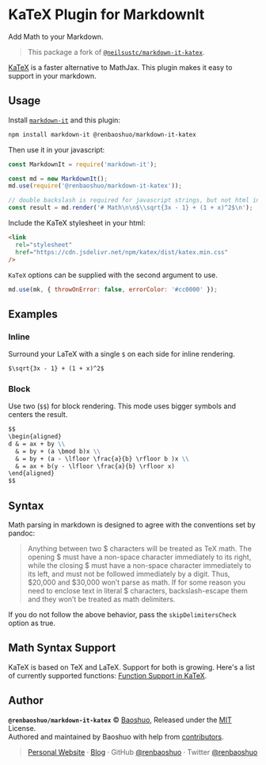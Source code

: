 # KaTeX Plugin for MarkdownIt

Add Math to your Markdown.

> This package a fork of [`@neilsustc/markdown-it-katex`](https://github.com/yzhang-gh/markdown-it-katex).

[KaTeX](https://github.com/KaTeX/KaTeX) is a faster alternative to MathJax. This plugin makes it easy to support in your markdown.

## Usage

Install [`markdown-it`](https://github.com/markdown-it/markdown-it) and this plugin:

```bash
npm install markdown-it @renbaoshuo/markdown-it-katex
```

Then use it in your javascript:

```javascript
const MarkdownIt = require('markdown-it');

const md = new MarkdownIt();
md.use(require('@renbaoshuo/markdown-it-katex'));

// double backslash is required for javascript strings, but not html input
const result = md.render('# Math\n\n$\\sqrt{3x - 1} + (1 + x)^2$\n');
```

Include the KaTeX stylesheet in your html:

```html
<link
  rel="stylesheet"
  href="https://cdn.jsdelivr.net/npm/katex/dist/katex.min.css"
/>
```

`KaTeX` options can be supplied with the second argument to use.

```javascript
md.use(mk, { throwOnError: false, errorColor: '#cc0000' });
```

## Examples

### Inline

Surround your LaTeX with a single `$` on each side for inline rendering.

```markdown
$\sqrt{3x - 1} + (1 + x)^2$
```

### Block

Use two (`$$`) for block rendering. This mode uses bigger symbols and centers
the result.

```markdown
$$
\begin{aligned}
d & = ax + by \\
  & = by + (a \bmod b)x \\
  & = by + (a - \lfloor \frac{a}{b} \rfloor b )x \\
  & = ax + b(y - \lfloor \frac{a}{b} \rfloor x)
\end{aligned}
$$
```

## Syntax

Math parsing in markdown is designed to agree with the conventions set by pandoc:

> Anything between two $ characters will be treated as TeX math. The opening $ must have a non-space character immediately to its right, while the closing $ must have a non-space character immediately to its left, and must not be followed immediately by a digit. Thus, $20,000 and $30,000 won’t parse as math. If for some reason you need to enclose text in literal $ characters, backslash-escape them and they won’t be treated as math delimiters.

If you do not follow the above behavior, pass the `skipDelimitersCheck` option as true.

## Math Syntax Support

KaTeX is based on TeX and LaTeX. Support for both is growing. Here's a list of currently supported functions: [Function Support in KaTeX](https://github.com/Khan/KaTeX/wiki/Function-Support-in-KaTeX).

## Author

**`@renbaoshuo/markdown-it-katex`** © [Baoshuo](https://github.com/renbaoshuo), Released under the [MIT](./LICENSE) License.<br>
Authored and maintained by Baoshuo with help from [contributors](https://github.com/renbaoshuo/markdown-it-katex/contributors).

> [Personal Website](https://baoshuo.ren) · [Blog](https://blog.baoshuo.ren) · GitHub [@renbaoshuo](https://github.com/renbaoshuo) · Twitter [@renbaoshuo](https://twitter.com/renbaoshuo)
